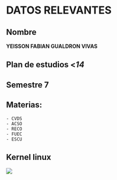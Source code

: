 # DATOS RELEVANTES

## Nombre  
**YEISSON FABIAN GUALDRON VIVAS**

## Plan de estudios  <_14_

## Semestre  7

## Materias:
	- CVDS
	- ACSO
	- RECO
	- FUEC
	- ESCU
	
## Kernel linux

![](https://blog.desdelinux.net/wp-content/uploads/2018/08/linux-kernel.jpg)
